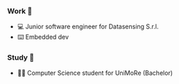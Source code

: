 ### Work 👷

- 💻 Junior software engineer for Datasensing S.r.l.
- ⌨️ Embedded dev

### Study 📙
- 👨‍🎓 Computer Science student for UniMoRe (Bachelor)

<!--
**fmarzo/fmarzo** is a ✨ _special_ ✨ repository because its `README.md` (this file) appears on your GitHub profile.

Here are some ideas to get you started:

- 🔭 I’m currently working on ...
- 🌱 I’m currently learning ...
- 👯 I’m looking to collaborate on ...
- 🤔 I’m looking for help with ...
- 💬 Ask me about ...
- 📫 How to reach me: ...
- 😄 Pronouns: ...
- ⚡ Fun fact: ...
-->
